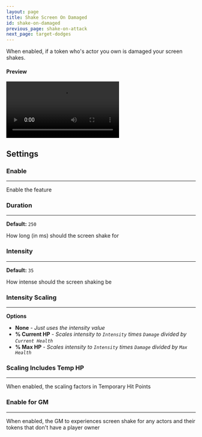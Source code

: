 ```yaml
---
layout: page
title: Shake Screen On Damaged
id: shake-on-damaged
previous_page: shake-on-attack
next_page: target-dodges
---
```


When enabled, if a token who's actor you own is damaged your screen shakes.

#### Preview

<video controls>
  <source src="../../videos/shake-on-damaged.mp4" type="video/mp4">
</video>

## Settings

### Enable

---

Enable the feature

### Duration

---

**Default:** `250`

How long (in ms) should the screen shake for

### Intensity

---

**Default:** `35`

How intense should the screen shaking be

### Intensity Scaling

---

**Options**

-   **None** - _Just uses the intensity value_
-   **% Current HP** - _Scales intensity to `Intensity` times `Damage` divided by `Current Health`_
-   **% Max HP** - _Scales intensity to `Intensity` times `Damage` divided by `Max Health`_

### Scaling Includes Temp HP

---

When enabled, the scaling factors in Temporary Hit Points

### Enable for GM

---

When enabled, the GM to experiences screen shake for any actors and their tokens that don't have a player owner
